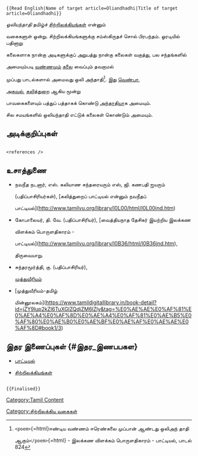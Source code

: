 ```{=mediawiki}
{{Read English|Name of target article=Oliandhadhi|Title of target article=Oliandhadhi}}
```
*ஒலியந்தாதி* தமிழ்ச் [சிற்றிலக்கியங்கள்](சிற்றிலக்கியங்கள் "wikilink") என்னும்
வகைகளுள் ஒன்று. சிற்றிலக்கியங்களுக்கு சம்ஸ்கிருதச் சொல் பிரபந்தம். ஓரடியில் பதினாறு
கலைகளாக நான்கு அடிகளுக்குப் அறுபத்து நான்கு கலைகள் வகுத்து, பல சந்தங்களில்
அமையும்படி [வண்ணமும்](வண்ணம் "wikilink") [கலை](கலை "wikilink") வைப்பும் தவறாமல்
முப்பது பாடல்களால் அமைவது ஒலி அந்தாதி[^1]. இது [வெண்பா](வெண்பா "wikilink"),
[அகவல்](அகவல் "wikilink"), [கலித்துறை](கலித்துறை "wikilink") ஆகிய மூன்று
பாவகைகளையும் பத்துப் பத்தாகக் கொண்டு [அந்தாதிய](அந்தாதி "wikilink")ாக அமையும்.
சில சமயங்களில் ஒலியந்தாதி எட்டுக் கலைகள் கொண்டும் அமையும்.

## அடிக்குறிப்புகள்

```{=html}
<references />
```
## உசாத்துணை

-   நவநீத நடனார், எஸ். கலியாண சுந்தரையரும் எஸ், ஜி. கணபதி ஐயரும்
    (பதிப்பாசிரியர்கள்), [கலித்துறைப் பாட்டியல் என்னும் நவநீதப்
    பாட்டியல்](http://www.tamilvu.org/library/l0L00/html/l0L00ind.htm)
-   கோபாலையர், தி. வே. (பதிப்பாசிரியர்), [வைத்தியநாத தேசிகர் இயற்றிய இலக்கண
    விளக்கம் பொருளதிகாரம் -
    பாட்டியல்](http://www.tamilvu.org/library/l0B36/html/l0B36ind.htm),
    திருவையாறு.
-   சுந்தரமூர்த்தி, கு. (பதிப்பாசிரியர்),
    [முத்துவீரியம்](http://www.tamilvu.org/library/l0I00/html/l0I00inx.htm)
-   [முத்துவீரியம்-தமிழ்
    மின்னூலகம்](https://www.tamildigitallibrary.in/book-detail?id=jZY9lup2kZl6TuXGlZQdjZM6lZly&tag=%E0%AE%AE%E0%AF%81%E0%AE%A4%E0%AF%8D%E0%AE%A4%E0%AF%81%E0%AE%B5%E0%AF%80%E0%AE%B0%E0%AE%BF%E0%AE%AF%E0%AE%AE%E0%AF%8D#book1/3)

## இதர இணைப்புகள் {#இதர_இணபபகள}

-   [பாட்டியல்](பாட்டியல் "wikilink")
-   [சிற்றிலக்கியங்கள்](சிற்றிலக்கியங்கள் "wikilink")

```{=mediawiki}
{{Finalised}}
```
[Category:Tamil Content](Category:Tamil_Content "wikilink")
[Category:சிற்றிலக்கிய வகைகள்](Category:சிற்றிலக்கிய_வகைகள் "wikilink")

[^1]: `<poem>`{=html}ஈண்டிய வண்ணம் ஈரெண்கலை முப்பான் ஆண்டது ஒலிஅந் தாதி
    ஆகும்`</poem>`{=html} - இலக்கண விளக்கம் பொருளதிகாரம் - பாட்டியல், பாடல் 824
